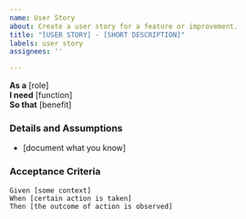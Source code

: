 ```yaml
---
name: User Story
about: Create a user story for a feature or improvement.
title: "[USER STORY] - [SHORT DESCRIPTION]"
labels: user story
assignees: ''

---
```


**As a** [role]  
**I need** [function]  
**So that** [benefit]  

### Details and Assumptions
- [document what you know]  

### Acceptance Criteria
```gherkin
Given [some context]  
When [certain action is taken]  
Then [the outcome of action is observed]

